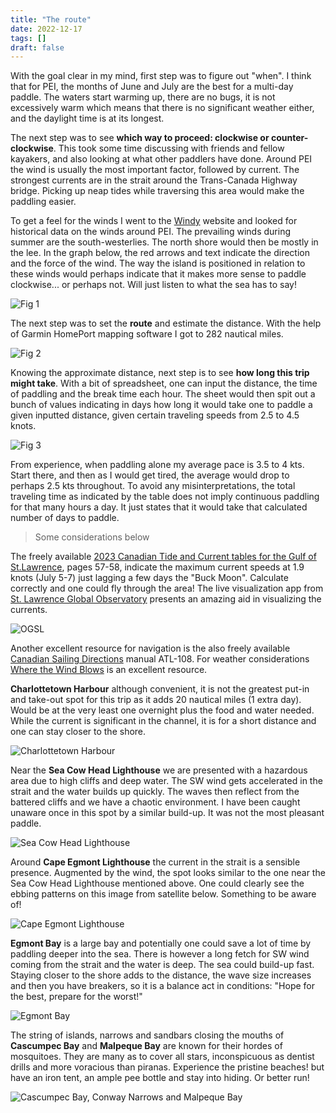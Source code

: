 ```yaml
---
title: "The route"
date: 2022-12-17
tags: []
draft: false
---
```


With the goal clear in my mind, first step was to figure out "when". I think that for PEI, the months of June and July are the best for a multi-day paddle. The waters start warming up, there are no bugs, it is not excessively warm which means that there is no significant weather either, and the daylight time is at its longest.

The next step was to see **which way to proceed: clockwise or counter-clockwise**. This took some time discussing with friends and fellow kayakers, and also looking at what other paddlers have done. Around PEI the wind is usually the most important factor, followed by current. The strongest currents are in the strait around the Trans-Canada Highway bridge. Picking up neap tides while traversing this area would make the paddling easier.

To get a feel for the winds I went to the [Windy](https://www.windy.com) website and looked for historical data on the winds around PEI. The prevailing winds during summer are the south-westerlies. The north shore would then be mostly in the lee. In the graph below, the red arrows and text indicate the direction and the force of the wind. The way the island is positioned in relation to these winds would perhaps indicate that it makes more sense to paddle clockwise... or perhaps not. Will just listen to what the sea has to say!

![Fig 1](/img/Wind.jpg)

The next step was to set the **route** and estimate the distance. With the help of Garmin HomePort mapping software I got to 282 nautical miles.

![Fig 2](/img/Around.JPG)

Knowing the approximate distance, next step is to see **how long this trip might take**. With a bit of spreadsheet, one can input the distance, the time of paddling and the break time each hour. The sheet would then spit out a bunch of values indicating in days how long it would take one to paddle a given inputted distance, given certain traveling speeds from 2.5 to 4.5 knots.

![Fig 3](/img/Calculator.JPG)

From experience, when paddling alone my average pace is 3.5 to 4 kts. Start there, and then as I would get tired, the average would drop to perhaps 2.5 kts throughout. To avoid any misinterpretations, the total traveling time as indicated by the table does not imply continuous paddling for that many hours a day. It just states that it would take that calculated number of days to paddle.

> Some considerations below

The freely available [2023 Canadian Tide and Current tables for the Gulf of St.Lawrence](https://waves-vagues.dfo-mpo.gc.ca/library-bibliotheque/chs-shc-tct-tmc-vol2-202301-41085085.pdf), pages 57-58, indicate the maximum current speeds at 1.9 knots (July 5-7) just lagging a few days the "Buck Moon". Calculate correctly and one could fly through the area! The live visualization app from [St. Lawrence Global Observatory](https://navigation2.preprod.ogsl.ca/) presents an amazing aid in visualizing the currents.

![OGSL](/img/SLGO.JPG)

Another excellent resource for navigation is the also freely available [Canadian Sailing Directions](https://waves-vagues.dfo-mpo.gc.ca/library-bibliotheque/chs-shc-ATL108-eng-202208-41069122.pdf) manual ATL-108. For weather considerations [Where the Wind Blows](https://publications.gc.ca/collections/collection_2019/eccc/En56-112-1995-eng.pdf) is an excellent resource.

**Charlottetown Harbour** although convenient, it is not the greatest put-in and take-out spot for this trip as it adds 20 nautical miles (1 extra day). Would be at the very least one overnight plus the food and water needed. While the current is significant in the channel, it is for a short distance and one can stay closer to the shore.

![Charlottetown Harbour](/img/Charlottetown.JPG)

Near the **Sea Cow Head Lighthouse** we are presented with a hazardous area due to high cliffs and deep water. The SW wind gets accelerated in the strait and the water builds up quickly. The waves then reflect from the battered cliffs and we have a chaotic environment. I have been caught unaware once in this spot by a similar build-up. It was not the most pleasant paddle.

![Sea Cow Head Lighthouse](/img/SeaCowHeadLighthouse.JPG)

Around **Cape Egmont Lighthouse** the current in the strait is a sensible presence. Augmented by the wind, the spot looks similar to the one near the Sea Cow Head Lighthouse mentioned above. One could clearly see the ebbing patterns on this image from satellite below. Something to be aware of!

![Cape Egmont Lighthouse](/img/CapeEgmontLighthouse.JPG)

**Egmont Bay** is a large bay and potentially one could save a lot of time by paddling deeper into the sea. There is however a long fetch for SW wind coming from the strait and the water is deep. The sea could build-up fast. Staying closer to the shore adds to the distance, the wave size increases and then you have breakers, so it is a balance act in conditions: "Hope for the best, prepare for the worst!"

![Egmont Bay](/img/EgmontBay.JPG)

The string of islands, narrows and sandbars closing the mouths of **Cascumpec Bay** and **Malpeque Bay** are known for their hordes of mosquitoes. They are many as to cover all stars, inconspicuous as dentist drills and more voracious than piranas. Experience the pristine beaches! but have an iron tent, an ample pee bottle and stay into hiding. Or better run!

![Cascumpec Bay, Conway Narrows and Malpeque Bay](/img/MalpequeSandBar.JPG)
